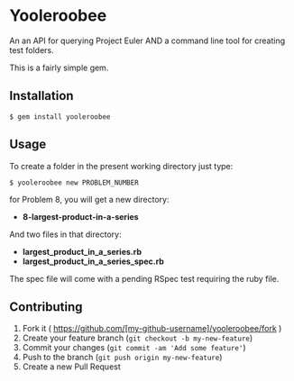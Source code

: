 # Yooleroobee

An an API for querying Project Euler AND a command line tool for creating test folders.

This is a fairly simple gem.

## Installation

    $ gem install yooleroobee

## Usage

To create a folder in the present working directory just type:

    $ yooleroobee new PROBLEM_NUMBER

for Problem 8, you will get a new directory:

 - **8-largest-product-in-a-series**

And two files in that directory:

 - **largest_product_in_a_series.rb**
 - **largest_product_in_a_series_spec.rb**

The spec file will come with a pending RSpec test requiring the ruby file.


## Contributing

1. Fork it ( https://github.com/[my-github-username]/yooleroobee/fork )
2. Create your feature branch (`git checkout -b my-new-feature`)
3. Commit your changes (`git commit -am 'Add some feature'`)
4. Push to the branch (`git push origin my-new-feature`)
5. Create a new Pull Request
